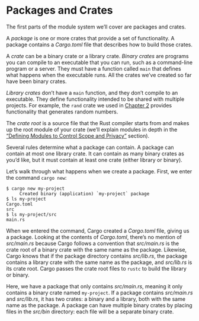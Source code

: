 # Packages and Crates

The first parts of the module system we’ll cover are packages and crates.

A _package_ is one or more crates that provide a set of functionality. A
package contains a _Cargo.toml_ file that describes how to build those crates.

A _crate_ can be a binary crate or a library crate. _Binary crates_ are
programs you can compile to an executable that you can run, such as a
command-line program or a server. They must have a function called `main` that
defines what happens when the executable runs. All the crates we’ve created so
far have been binary crates.

_Library crates_ don’t have a `main` function, and they don’t compile to an
executable. They define functionality intended to be shared with multiple
projects. For example, the `rand` crate we used in [Chapter 2][rand]<!-- ignore
--> provides functionality that generates random numbers.

The _crate root_ is a source file that the Rust compiler starts from and makes
up the root module of your crate (we’ll explain modules in depth in the
[“Defining Modules to Control Scope and Privacy”][modules]<!-- ignore -->
section).

Several rules determine what a package can contain. A package can contain at
most one library crate. It can contain as many binary crates as you’d like, but
it must contain at least one crate (either library or binary).

Let’s walk through what happens when we create a package. First, we enter the
command `cargo new`:

```console
$ cargo new my-project
     Created binary (application) `my-project` package
$ ls my-project
Cargo.toml
src
$ ls my-project/src
main.rs
```

When we entered the command, Cargo created a _Cargo.toml_ file, giving us a
package. Looking at the contents of _Cargo.toml_, there’s no mention of
_src/main.rs_ because Cargo follows a convention that _src/main.rs_ is the
crate root of a binary crate with the same name as the package. Likewise, Cargo
knows that if the package directory contains _src/lib.rs_, the package contains
a library crate with the same name as the package, and _src/lib.rs_ is its
crate root. Cargo passes the crate root files to `rustc` to build the library
or binary.

Here, we have a package that only contains _src/main.rs_, meaning it only
contains a binary crate named `my-project`. If a package contains _src/main.rs_
and _src/lib.rs_, it has two crates: a binary and a library, both with the same
name as the package. A package can have multiple binary crates by placing files
in the _src/bin_ directory: each file will be a separate binary crate.

[modules]: ch07-02-defining-modules-to-control-scope-and-privacy.html
[rand]: ch02-00-guessing-game-tutorial.html#generating-a-random-number
